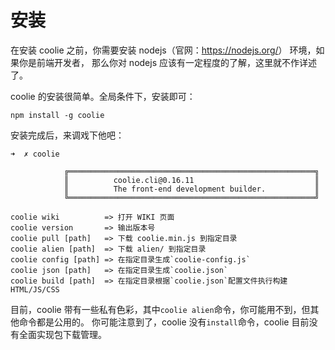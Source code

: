 # 安装

在安装 coolie 之前，你需要安装 nodejs（官网：<https://nodejs.org/>） 环境，如果你是前端开发者，
那么你对 nodejs 应该有一定程度的了解，这里就不作详述了。

coolie 的安装很简单。全局条件下，安装即可：
```
npm install -g coolie
```

安装完成后，来调戏下他吧：
```
➜  ✗ coolie

            ╔═══════════════════════════════════════════════════════╗
            ║          coolie.cli@0.16.11                           ║
            ║          The front-end development builder.           ║
            ╚═══════════════════════════════════════════════════════╝

coolie wiki          => 打开 WIKI 页面
coolie version       => 输出版本号
coolie pull [path]   => 下载 coolie.min.js 到指定目录
coolie alien [path]  => 下载 alien/ 到指定目录
coolie config [path] => 在指定目录生成`coolie-config.js`
coolie json [path]   => 在指定目录生成`coolie.json`
coolie build [path]  => 在指定目录根据`coolie.json`配置文件执行构建HTML/JS/CSS
```

目前，coolie 带有一些私有色彩，其中`coolie alien`命令，你可能用不到，但其他命令都是公用的。
你可能注意到了，coolie 没有`install`命令，coolie 目前没有全面实现包下载管理。


